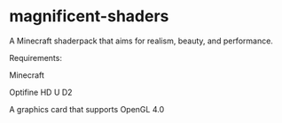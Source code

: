 # magnificent-shaders
A Minecraft shaderpack that aims for realism, beauty, and performance. 

Requirements:

Minecraft

Optifine HD U D2

A graphics card that supports OpenGL 4.0
